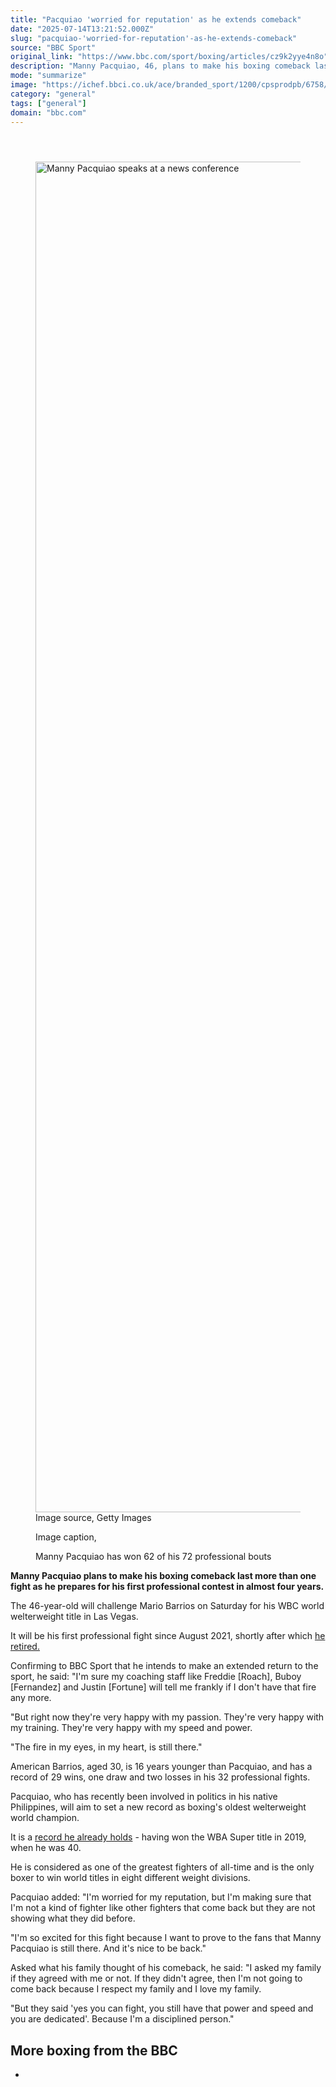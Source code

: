 ```yaml
---
title: "Pacquiao 'worried for reputation' as he extends comeback"
date: "2025-07-14T13:21:52.000Z"
slug: "pacquiao-'worried-for-reputation'-as-he-extends-comeback"
source: "BBC Sport"
original_link: "https://www.bbc.com/sport/boxing/articles/cz9k2yye4n8o"
description: "Manny Pacquiao, 46, plans to make his boxing comeback last more than one fight as he prepares to return for a world-title contest on Saturday."
mode: "summarize"
image: "https://ichef.bbci.co.uk/ace/branded_sport/1200/cpsprodpb/6758/live/8f478390-60ae-11f0-94ee-eb2aebfd2fbb.jpg"
category: "general"
tags: ["general"]
domain: "bbc.com"
---
```

<div id="readability-page-1" class="page"><div><main id="main-content" data-testid="main-content"><article id="urn-bbc-ares--article-cz9k2yye4n8o"><header data-component="headline-block"></header><div data-component="image-block"><figure><p><span><picture><source srcset="https://ichef.bbci.co.uk/ace/standard/240/cpsprodpb/6758/live/8f478390-60ae-11f0-94ee-eb2aebfd2fbb.jpg.webp 240w, https://ichef.bbci.co.uk/ace/standard/320/cpsprodpb/6758/live/8f478390-60ae-11f0-94ee-eb2aebfd2fbb.jpg.webp 320w, https://ichef.bbci.co.uk/ace/standard/480/cpsprodpb/6758/live/8f478390-60ae-11f0-94ee-eb2aebfd2fbb.jpg.webp 480w, https://ichef.bbci.co.uk/ace/standard/624/cpsprodpb/6758/live/8f478390-60ae-11f0-94ee-eb2aebfd2fbb.jpg.webp 624w, https://ichef.bbci.co.uk/ace/standard/800/cpsprodpb/6758/live/8f478390-60ae-11f0-94ee-eb2aebfd2fbb.jpg.webp 800w, https://ichef.bbci.co.uk/ace/standard/976/cpsprodpb/6758/live/8f478390-60ae-11f0-94ee-eb2aebfd2fbb.jpg.webp 976w" type="image/webp"><img alt="Manny Pacquiao speaks at a news conference" src="https://ichef.bbci.co.uk/ace/standard/3840/cpsprodpb/6758/live/8f478390-60ae-11f0-94ee-eb2aebfd2fbb.jpg" srcset="https://ichef.bbci.co.uk/ace/standard/240/cpsprodpb/6758/live/8f478390-60ae-11f0-94ee-eb2aebfd2fbb.jpg 240w, https://ichef.bbci.co.uk/ace/standard/320/cpsprodpb/6758/live/8f478390-60ae-11f0-94ee-eb2aebfd2fbb.jpg 320w, https://ichef.bbci.co.uk/ace/standard/480/cpsprodpb/6758/live/8f478390-60ae-11f0-94ee-eb2aebfd2fbb.jpg 480w, https://ichef.bbci.co.uk/ace/standard/624/cpsprodpb/6758/live/8f478390-60ae-11f0-94ee-eb2aebfd2fbb.jpg 624w, https://ichef.bbci.co.uk/ace/standard/800/cpsprodpb/6758/live/8f478390-60ae-11f0-94ee-eb2aebfd2fbb.jpg 800w, https://ichef.bbci.co.uk/ace/standard/976/cpsprodpb/6758/live/8f478390-60ae-11f0-94ee-eb2aebfd2fbb.jpg 976w" width="3840" height="2160.921169176262"></picture></span><span role="text"><span>Image source, </span>Getty Images</span></p><figcaption><span>Image caption, </span><p>Manny Pacquiao has won 62 of his 72 professional bouts</p></figcaption></figure></div><div data-component="text-block"><p><b>Manny Pacquiao plans to make his boxing comeback last more than one fight as he prepares for his first professional contest in almost four years.</b></p><p>The 46-year-old will challenge Mario Barrios on Saturday for his WBC world welterweight title in Las Vegas.</p><p>It will be his first professional fight since August 2021, shortly after which <a href="https://www.bbc.com/sport/boxing/58730638">he retired.</a></p><p>Confirming to BBC Sport that he intends to make an extended return to the sport, he said: "I'm sure my coaching staff like Freddie [Roach], Buboy [Fernandez] and Justin [Fortune] will tell me frankly if I don't have that fire any more.</p><p>"But right now they're very happy with my passion. They're very happy with my training. They're very happy with my speed and power.</p><p>"The fire in my eyes, in my heart, is still there."</p><p>American Barrios, aged 30, is 16 years younger than Pacquiao, and has a record of 29 wins, one draw and two losses in his 32 professional fights.</p></div><div data-component="text-block"><p>Pacquiao, who has recently been involved in politics in his native Philippines, will aim to set a new record as boxing's oldest welterweight world champion.</p><p>It is a <a href="https://www.bbc.com/sport/boxing/49061554">record he already holds</a> - having won the WBA Super title in 2019, when he was 40.</p><p>He is considered as one of the greatest fighters of all-time and is the only boxer to win world titles in eight different weight divisions.</p><p>Pacquiao added: "I'm worried for my reputation, but I'm making sure that I'm not a kind of fighter like other fighters that come back but they are not showing what they did before.</p><p>"I'm so excited for this fight because I want to prove to the fans that Manny Pacquiao is still there. And it's nice to be back."</p><p>Asked what his family thought of his comeback, he said: "I asked my family if they agreed with me or not. If they didn't agree, then I'm not going to come back because I respect my family and I love my family.</p><p>"But they said 'yes you can fight, you still have that power and speed and you are dedicated'. Because I'm a disciplined person."</p></div><section data-component="links-block"><p><h2 type="normal">More boxing from the BBC</h2></p><ul role="list"><li></li></ul></section></article></main></div></div>